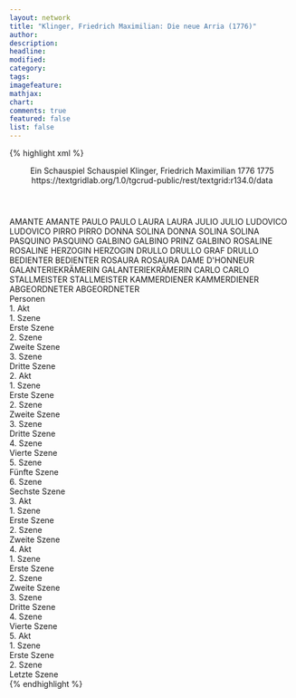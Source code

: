 ```yaml
---
layout: network
title: "Klinger, Friedrich Maximilian: Die neue Arria (1776)"
author:
description:
headline:
modified:
category:
tags:
imagefeature: 
mathjax: 
chart: 
comments: true
featured: false
list: false
---
```

{% highlight xml %}
<?xml-model href="https://raw.githubusercontent.com/DLiNa/project/master/rules/lina.rnc"?><?xml-model href="https://raw.githubusercontent.com/DLiNa/project/master/rules/lina.sch"?>
<play xmlns="http://lina.digital">
  <header>
    <title>Die neue Arria</title>
    <subtitle>Ein Schauspiel</subtitle>
    <genretitle>Schauspiel</genretitle>
    <author>Klinger, Friedrich Maximilian</author>
    <date type="print">1776</date>
    <date type="premiere"/>
    <date type="written">1775</date>
    <source>https://textgridlab.org/1.0/tgcrud-public/rest/textgrid:r134.0/data</source>
  </header>
  <personae>
    <character>
      <name>AMANTE</name>
      <alias xml:id="amante">
        <name>AMANTE</name>
      </alias>
    </character>
    <character>
      <name>PAULO</name>
      <alias xml:id="paulo">
        <name>PAULO</name>
      </alias>
    </character>
    <character>
      <name>LAURA</name>
      <alias xml:id="laura">
        <name>LAURA</name>
      </alias>
    </character>
    <character>
      <name>JULIO</name>
      <alias xml:id="julio">
        <name>JULIO</name>
      </alias>
    </character>
    <character>
      <name>LUDOVICO</name>
      <alias xml:id="ludovico">
        <name>LUDOVICO</name>
      </alias>
    </character>
    <character>
      <name>PIRRO</name>
      <alias xml:id="pirro">
        <name>PIRRO</name>
      </alias>
    </character>
    <character>
      <name>DONNA SOLINA</name>
      <alias xml:id="donna_solina">
        <name>DONNA SOLINA</name>
      </alias>
      <alias xml:id="solina">
        <name>SOLINA</name>
      </alias>
    </character>
    <character>
      <name>PASQUINO</name>
      <alias xml:id="pasquino">
        <name>PASQUINO</name>
      </alias>
    </character>
    <character>
      <name>GALBINO</name>
      <alias xml:id="galbino">
        <name>GALBINO</name>
      </alias>
      <alias xml:id="prinz_galbino">
        <name>PRINZ GALBINO</name>
      </alias>
    </character>
    <character>
      <name>ROSALINE</name>
      <alias xml:id="rosaline">
        <name>ROSALINE</name>
      </alias>
    </character>
    <character>
      <name>HERZOGIN</name>
      <alias xml:id="herzogin">
        <name>HERZOGIN</name>
      </alias>
    </character>
    <character>
      <name>DRULLO</name>
      <alias xml:id="drullo">
        <name>DRULLO</name>
      </alias>
      <alias xml:id="graf_drullo">
        <name>GRAF DRULLO</name>
      </alias>
    </character>
    <character>
      <name>BEDIENTER</name>
      <alias xml:id="bedienter">
        <name>BEDIENTER</name>
      </alias>
    </character>
    <character>
      <name>ROSAURA</name>
      <alias xml:id="rosaura">
        <name>ROSAURA</name>
      </alias>
      <alias xml:id="dame_dhonneur">
        <name>DAME D'HONNEUR</name>
      </alias>
    </character>
    <character>
      <name>GALANTERIEKRÄMERIN</name>
      <alias xml:id="galanteriekrämerin">
        <name>GALANTERIEKRÄMERIN</name>
      </alias>
    </character>
    <character>
      <name>CARLO</name>
      <alias xml:id="carlo">
        <name>CARLO</name>
      </alias>
    </character>
    <character>
      <name>STALLMEISTER</name>
      <alias xml:id="stallmeister">
        <name>STALLMEISTER</name>
      </alias>
    </character>
    <character>
      <name>KAMMERDIENER</name>
      <alias xml:id="kammerdiener">
        <name>KAMMERDIENER</name>
      </alias>
    </character>
    <character>
      <name>ABGEORDNETER</name>
      <alias xml:id="abgeordneter">
        <name>ABGEORDNETER</name>
      </alias>
    </character>
  </personae>
  <text>
    <div>
      <head>Personen</head>
    </div>
    <div>
      <head>1. Akt</head>
      <div>
        <head>1. Szene</head>
        <div>
          <head>Erste Szene</head>
          <sp who="#amante">
            <amount n="30" unit="speech_acts"/>
            <amount n="1222" unit="words"/>
            <amount n="17" unit="lines"/>
            <amount n="6600" unit="chars"/>
          </sp>
          <sp who="#paulo">
            <amount n="32" unit="speech_acts"/>
            <amount n="682" unit="words"/>
            <amount n="22" unit="lines"/>
            <amount n="3683" unit="chars"/>
          </sp>
          <sp who="#laura">
            <amount n="7" unit="speech_acts"/>
            <amount n="184" unit="words"/>
            <amount n="5" unit="lines"/>
            <amount n="972" unit="chars"/>
          </sp>
        </div>
      </div>
      <div>
        <head>2. Szene</head>
        <div>
          <head>Zweite Szene</head>
          <sp who="#julio">
            <amount n="49" unit="speech_acts"/>
            <amount n="1797" unit="words"/>
            <amount n="60" unit="lines"/>
            <amount n="9869" unit="chars"/>
          </sp>
          <sp who="#ludovico">
            <amount n="15" unit="speech_acts"/>
            <amount n="348" unit="words"/>
            <amount n="7" unit="lines"/>
            <amount n="1887" unit="chars"/>
          </sp>
          <sp who="#pirro">
            <amount n="1" unit="speech_acts"/>
            <amount n="8" unit="words"/>
            <amount n="1" unit="lines"/>
            <amount n="43" unit="chars"/>
          </sp>
          <sp who="#donna_solina">
            <amount n="1" unit="speech_acts"/>
            <amount n="9" unit="words"/>
            <amount n="1" unit="lines"/>
            <amount n="44" unit="chars"/>
          </sp>
          <sp who="#solina">
            <amount n="31" unit="speech_acts"/>
            <amount n="1466" unit="words"/>
            <amount n="12" unit="lines"/>
            <amount n="7837" unit="chars"/>
          </sp>
        </div>
      </div>
      <div>
        <head>3. Szene</head>
        <div>
          <head>Dritte Szene</head>
          <sp who="#julio">
            <amount n="23" unit="speech_acts"/>
            <amount n="322" unit="words"/>
            <amount n="20" unit="lines"/>
            <amount n="1721" unit="chars"/>
          </sp>
          <sp who="#amante">
            <amount n="4" unit="speech_acts"/>
            <amount n="289" unit="words"/>
            <amount n="18" unit="lines"/>
            <amount n="1556" unit="chars"/>
          </sp>
          <sp who="#laura">
            <amount n="19" unit="speech_acts"/>
            <amount n="488" unit="words"/>
            <amount n="11" unit="lines"/>
            <amount n="2648" unit="chars"/>
          </sp>
        </div>
      </div>
    </div>
    <div>
      <head>2. Akt</head>
      <div>
        <head>1. Szene</head>
        <div>
          <head>Erste Szene</head>
          <sp who="#amante">
            <amount n="1" unit="speech_acts"/>
            <amount n="87" unit="words"/>
            <amount n="525" unit="chars"/>
          </sp>
          <sp who="#paulo">
            <amount n="1" unit="speech_acts"/>
            <amount n="14" unit="words"/>
            <amount n="1" unit="lines"/>
            <amount n="77" unit="chars"/>
          </sp>
        </div>
      </div>
      <div>
        <head>2. Szene</head>
        <div>
          <head>Zweite Szene</head>
          <sp who="#julio">
            <amount n="13" unit="speech_acts"/>
            <amount n="432" unit="words"/>
            <amount n="7" unit="lines"/>
            <amount n="2285" unit="chars"/>
          </sp>
          <sp who="#solina">
            <amount n="11" unit="speech_acts"/>
            <amount n="332" unit="words"/>
            <amount n="5" unit="lines"/>
            <amount n="1794" unit="chars"/>
          </sp>
          <sp who="#pirro">
            <amount n="1" unit="speech_acts"/>
            <amount n="12" unit="words"/>
            <amount n="1" unit="lines"/>
            <amount n="60" unit="chars"/>
          </sp>
        </div>
      </div>
      <div>
        <head>3. Szene</head>
        <div>
          <head>Dritte Szene</head>
          <sp who="#pasquino">
            <amount n="21" unit="speech_acts"/>
            <amount n="334" unit="words"/>
            <amount n="14" unit="lines"/>
            <amount n="1817" unit="chars"/>
          </sp>
          <sp who="#galbino">
            <amount n="44" unit="speech_acts"/>
            <amount n="1437" unit="words"/>
            <amount n="24" unit="lines"/>
            <amount n="8097" unit="chars"/>
          </sp>
          <sp who="#ludovico">
            <amount n="24" unit="speech_acts"/>
            <amount n="332" unit="words"/>
            <amount n="21" unit="lines"/>
            <amount n="1795" unit="chars"/>
          </sp>
        </div>
      </div>
      <div>
        <head>4. Szene</head>
        <div>
          <head>Vierte Szene</head>
          <sp who="#rosaline">
            <amount n="16" unit="speech_acts"/>
            <amount n="203" unit="words"/>
            <amount n="12" unit="lines"/>
            <amount n="1087" unit="chars"/>
          </sp>
          <sp who="#herzogin">
            <amount n="22" unit="speech_acts"/>
            <amount n="1309" unit="words"/>
            <amount n="3" unit="lines"/>
            <amount n="7009" unit="chars"/>
          </sp>
          <sp who="#dame_dhonneur">
            <amount n="1" unit="speech_acts"/>
            <amount n="8" unit="words"/>
            <amount n="1" unit="lines"/>
            <amount n="47" unit="chars"/>
          </sp>
          <sp who="#solina">
            <amount n="5" unit="speech_acts"/>
            <amount n="107" unit="words"/>
            <amount n="2" unit="lines"/>
            <amount n="554" unit="chars"/>
          </sp>
        </div>
      </div>
      <div>
        <head>5. Szene</head>
        <div>
          <head>Fünfte Szene</head>
          <sp who="#ludovico">
            <amount n="7" unit="speech_acts"/>
            <amount n="31" unit="words"/>
            <amount n="7" unit="lines"/>
            <amount n="151" unit="chars"/>
          </sp>
          <sp who="#drullo">
            <amount n="23" unit="speech_acts"/>
            <amount n="733" unit="words"/>
            <amount n="15" unit="lines"/>
            <amount n="4134" unit="chars"/>
          </sp>
          <sp who="#galbino">
            <amount n="16" unit="speech_acts"/>
            <amount n="430" unit="words"/>
            <amount n="12" unit="lines"/>
            <amount n="2271" unit="chars"/>
          </sp>
        </div>
      </div>
      <div>
        <head>6. Szene</head>
        <div>
          <head>Sechste Szene</head>
          <sp who="#paulo">
            <amount n="1" unit="speech_acts"/>
            <amount n="8" unit="words"/>
            <amount n="1" unit="lines"/>
            <amount n="43" unit="chars"/>
          </sp>
        </div>
      </div>
    </div>
    <div>
      <head>3. Akt</head>
      <div>
        <head>1. Szene</head>
        <div>
          <head>Erste Szene</head>
          <sp who="#prinz_galbino">
            <amount n="1" unit="speech_acts"/>
            <amount n="52" unit="words"/>
            <amount n="287" unit="chars"/>
          </sp>
          <sp who="#bedienter">
            <amount n="1" unit="speech_acts"/>
            <amount n="9" unit="words"/>
            <amount n="1" unit="lines"/>
            <amount n="45" unit="chars"/>
          </sp>
          <sp who="#galbino">
            <amount n="21" unit="speech_acts"/>
            <amount n="1370" unit="words"/>
            <amount n="9" unit="lines"/>
            <amount n="7220" unit="chars"/>
          </sp>
          <sp who="#drullo #ludovico">
            <amount n="1" unit="speech_acts"/>
          </sp>
          <sp who="#drullo">
            <amount n="20" unit="speech_acts"/>
            <amount n="337" unit="words"/>
            <amount n="17" unit="lines"/>
            <amount n="1800" unit="chars"/>
          </sp>
          <sp who="#ludovico">
            <amount n="1" unit="speech_acts"/>
            <amount n="8" unit="words"/>
            <amount n="1" unit="lines"/>
            <amount n="42" unit="chars"/>
          </sp>
        </div>
      </div>
      <div>
        <head>2. Szene</head>
        <div>
          <head>Zweite Szene</head>
          <sp who="#julio">
            <amount n="36" unit="speech_acts"/>
            <amount n="938" unit="words"/>
            <amount n="23" unit="lines"/>
            <amount n="4860" unit="chars"/>
          </sp>
          <sp who="#pirro">
            <amount n="4" unit="speech_acts"/>
            <amount n="27" unit="words"/>
            <amount n="4" unit="lines"/>
            <amount n="145" unit="chars"/>
          </sp>
          <sp who="#amante">
            <amount n="4" unit="speech_acts"/>
          </sp>
          <sp who="#paulo">
            <amount n="17" unit="speech_acts"/>
            <amount n="369" unit="words"/>
            <amount n="11" unit="lines"/>
            <amount n="1919" unit="chars"/>
          </sp>
          <sp who="#solina">
            <amount n="14" unit="speech_acts"/>
            <amount n="459" unit="words"/>
            <amount n="8" unit="lines"/>
            <amount n="2512" unit="chars"/>
          </sp>
        </div>
      </div>
    </div>
    <div>
      <head>4. Akt</head>
      <div>
        <head>1. Szene</head>
        <div>
          <head>Erste Szene</head>
          <sp who="#solina">
            <amount n="53" unit="speech_acts"/>
            <amount n="1531" unit="words"/>
            <amount n="30" unit="lines"/>
            <amount n="8353" unit="chars"/>
          </sp>
          <sp who="#rosaura">
            <amount n="6" unit="speech_acts"/>
            <amount n="64" unit="words"/>
            <amount n="3" unit="lines"/>
            <amount n="357" unit="chars"/>
          </sp>
          <sp who="#pirro">
            <amount n="4" unit="speech_acts"/>
            <amount n="21" unit="words"/>
            <amount n="2" unit="lines"/>
            <amount n="100" unit="chars"/>
          </sp>
          <sp who="#graf_drullo">
            <amount n="1" unit="speech_acts"/>
            <amount n="18" unit="words"/>
            <amount n="101" unit="chars"/>
          </sp>
          <sp who="#drullo">
            <amount n="17" unit="speech_acts"/>
            <amount n="646" unit="words"/>
            <amount n="7" unit="lines"/>
            <amount n="3610" unit="chars"/>
          </sp>
          <sp who="#julio">
            <amount n="21" unit="speech_acts"/>
            <amount n="883" unit="words"/>
            <amount n="6" unit="lines"/>
            <amount n="4638" unit="chars"/>
          </sp>
          <sp who="#galanteriekrämerin">
            <amount n="4" unit="speech_acts"/>
            <amount n="18" unit="words"/>
            <amount n="3" unit="lines"/>
            <amount n="106" unit="chars"/>
          </sp>
        </div>
      </div>
      <div>
        <head>2. Szene</head>
        <div>
          <head>Zweite Szene</head>
          <sp who="#carlo">
            <amount n="12" unit="speech_acts"/>
            <amount n="172" unit="words"/>
            <amount n="9" unit="lines"/>
            <amount n="968" unit="chars"/>
          </sp>
          <sp who="#drullo">
            <amount n="19" unit="speech_acts"/>
            <amount n="415" unit="words"/>
            <amount n="12" unit="lines"/>
            <amount n="2239" unit="chars"/>
          </sp>
          <sp who="#galbino">
            <amount n="8" unit="speech_acts"/>
            <amount n="114" unit="words"/>
            <amount n="7" unit="lines"/>
            <amount n="599" unit="chars"/>
          </sp>
          <sp who="#ludovico">
            <amount n="5" unit="speech_acts"/>
            <amount n="166" unit="words"/>
            <amount n="2" unit="lines"/>
            <amount n="910" unit="chars"/>
          </sp>
        </div>
      </div>
      <div>
        <head>3. Szene</head>
        <div>
          <head>Dritte Szene</head>
          <sp who="#solina">
            <amount n="3" unit="speech_acts"/>
            <amount n="159" unit="words"/>
            <amount n="1" unit="lines"/>
            <amount n="884" unit="chars"/>
          </sp>
          <sp who="#herzogin">
            <amount n="2" unit="speech_acts"/>
            <amount n="29" unit="words"/>
            <amount n="2" unit="lines"/>
            <amount n="138" unit="chars"/>
          </sp>
        </div>
      </div>
      <div>
        <head>4. Szene</head>
        <div>
          <head>Vierte Szene</head>
          <sp who="#solina">
            <amount n="10" unit="speech_acts"/>
            <amount n="157" unit="words"/>
            <amount n="8" unit="lines"/>
            <amount n="826" unit="chars"/>
          </sp>
          <sp who="#galbino">
            <amount n="13" unit="speech_acts"/>
            <amount n="243" unit="words"/>
            <amount n="9" unit="lines"/>
            <amount n="1263" unit="chars"/>
          </sp>
          <sp who="#julio">
            <amount n="8" unit="speech_acts"/>
            <amount n="160" unit="words"/>
            <amount n="5" unit="lines"/>
            <amount n="859" unit="chars"/>
          </sp>
          <sp who="#ludovico">
            <amount n="2" unit="speech_acts"/>
            <amount n="4" unit="words"/>
            <amount n="2" unit="lines"/>
            <amount n="19" unit="chars"/>
          </sp>
          <sp who="#herzogin">
            <amount n="7" unit="speech_acts"/>
            <amount n="171" unit="words"/>
            <amount n="3" unit="lines"/>
            <amount n="947" unit="chars"/>
          </sp>
          <sp who="#drullo">
            <amount n="2" unit="speech_acts"/>
            <amount n="42" unit="words"/>
            <amount n="1" unit="lines"/>
            <amount n="222" unit="chars"/>
          </sp>
          <sp who="#carlo">
            <amount n="3" unit="speech_acts"/>
            <amount n="59" unit="words"/>
            <amount n="2" unit="lines"/>
            <amount n="335" unit="chars"/>
          </sp>
        </div>
      </div>
    </div>
    <div>
      <head>5. Akt</head>
      <div>
        <head>1. Szene</head>
        <div>
          <head>Erste Szene</head>
          <sp who="#galbino">
            <amount n="13" unit="speech_acts"/>
            <amount n="608" unit="words"/>
            <amount n="5" unit="lines"/>
            <amount n="3149" unit="chars"/>
          </sp>
          <sp who="#drullo">
            <amount n="10" unit="speech_acts"/>
            <amount n="402" unit="words"/>
            <amount n="5" unit="lines"/>
            <amount n="2217" unit="chars"/>
          </sp>
          <sp who="#stallmeister">
            <amount n="2" unit="speech_acts"/>
            <amount n="6" unit="words"/>
            <amount n="1" unit="lines"/>
            <amount n="35" unit="chars"/>
          </sp>
          <sp who="#kammerdiener">
            <amount n="1" unit="speech_acts"/>
            <amount n="24" unit="words"/>
            <amount n="136" unit="chars"/>
          </sp>
        </div>
      </div>
      <div>
        <head>2. Szene</head>
        <div>
          <head>Letzte Szene</head>
          <sp who="#julio">
            <amount n="32" unit="speech_acts"/>
            <amount n="902" unit="words"/>
            <amount n="16" unit="lines"/>
            <amount n="4992" unit="chars"/>
          </sp>
          <sp who="#solina">
            <amount n="32" unit="speech_acts"/>
            <amount n="668" unit="words"/>
            <amount n="19" unit="lines"/>
            <amount n="3655" unit="chars"/>
          </sp>
          <sp who="#abgeordneter">
            <amount n="2" unit="speech_acts"/>
            <amount n="15" unit="words"/>
            <amount n="2" unit="lines"/>
            <amount n="81" unit="chars"/>
          </sp>
        </div>
      </div>
    </div>
  </text>
</play>
{% endhighlight %}